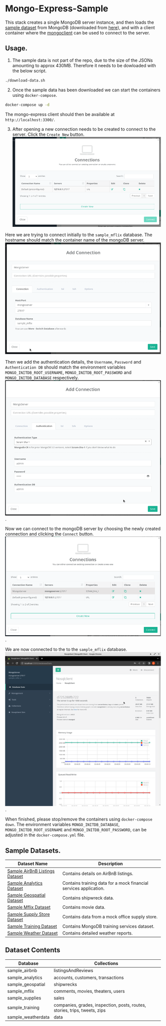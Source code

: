 # Mongo-Express-Sample
This stack creates a single MongoDB server instance, and then loads the [sample dataset](https://www.mongodb.com/developer/products/atlas/atlas-sample-datasets/#sql-atlas-sample-data-deeper-dive) from MongoDB (downloaded from [here](https://github.com/neelabalan/mongodb-sample-dataset)), and with a client container where the [mongoclient](https://github.com/nosqlclient/nosqlclient) can be used to connect to the server. 

## Usage.
1. The sample data is not part of the repo, due to the size of the JSONs amounting to approx 430MB. Therefore it needs to be dowloaded with the below script.
```bash
./download-data.sh
```
2. Once the sample data has been downloaded we can start the containers using `docker-compose`.
```bash
docker-compose up -d
```
The mongo-express client should then be available at `http://localhost:3300/`.

3. After opening a new connection needs to be created to connect to the server. Click the `Create New` button.
![MongoClient Create New Connection Screenshot - Step 1](./screenshots/mongoclient-create-connection1.png?raw=true "MongoClient Create New Connection Screenshot - Step 1")

Here we are trying to connect initially to the `sample_mflix` database. The hostname should match the container name of the mongoDB server.
![MongoClient Create New Connection Screenshot - Step 2](./screenshots/mongoclient-create-connection2.png?raw=true "MongoClient Create New Connection Screenshot - Step 2")

Then we add the authentication details, the `Username`, `Password` and `Authentication DB` should match the environment variables `MONGO_INITDB_ROOT_USERNAME`, `MONGO_INITDB_ROOT_PASSWORD` and `MONGO_INITDB_DATABASE` respectively.
![MongoClient Create New Connection Screenshot - Step 3](./screenshots/mongoclient-create-connection3.png?raw=true "MongoClient Create New Connection Screenshot - Step 3").

Now we can connect to the mongoDB server by choosing the newly created connection and clicking the `Connect` button.
![MongoClient Create New Connection Screenshot - Step 4](./screenshots/mongoclient-create-connection4.png?raw=true "MongoClient Create New Connection Screenshot - Step 4").

We are now connected to the to the `sample_mflix` database.
![MongoClient Create New Connection Screenshot - Step 5](./screenshots/mongoclient-create-connection5.png?raw=true "MongoClient Create New Connection Screenshot - Step 5").

When finished, please stop/remove the containers using `docker-compose down`. The environment variables `MONGO_INITDB_DATABASE`, `MONGO_INITDB_ROOT_USERNAME` and `MONGO_INITDB_ROOT_PASSWORD`, can be adjusted in the `docker-compose.yml` file.  

## Sample Datasets.

|Dataset Name|Description|
|---|---|
|[Sample AirBnB Listings Dataset](https://docs.atlas.mongodb.com/sample-data/sample-airbnb/)|Contains details on AirBnB listings.|
|[Sample Analytics Dataset](https://docs.atlas.mongodb.com/sample-data/sample-analytics/)|Contains training data for a mock financial services application.|
|[Sample Geospatial Dataset](https://docs.atlas.mongodb.com/sample-data/sample-geospatial/)|Contains shipwreck data.|
|[Sample Mflix Dataset](https://docs.atlas.mongodb.com/sample-data/sample-mflix/)|Contains movie data.|
|[Sample Supply Store Dataset](https://docs.atlas.mongodb.com/sample-data/sample-supplies/)|Contains data from a mock office supply store.|
|[Sample Training Dataset](https://docs.atlas.mongodb.com/sample-data/sample-training/)|Contains MongoDB training services dataset.|
|[Sample Weather Dataset](https://docs.atlas.mongodb.com/sample-data/sample-weather/)|Contains detailed weather reports.|

## Dataset Contents

|Database|Collections|
|---|---|
|sample_airbnb|listingsAndReviews|
|sample_analytics|accounts, customers, transactions|
|sample_geospatial|shipwrecks|
|sample_mflix|comments, movies, theaters, users|
|sample_supplies|sales|
|sample_training|companies, grades, inspection, posts, routes, stories, trips, tweets, zips|
|sample_weatherdata|data|